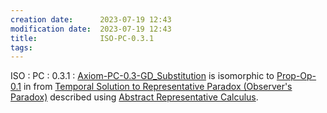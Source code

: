 ```yaml
---
creation date:		2023-07-19 12:43
modification date:	2023-07-19 12:43
title: 				ISO-PC-0.3.1
tags:
---
```


ISO : PC : 0.3.1 : [Axiom-PC-0.3-GD_Substitution](Axiom-PC-0.3-GD_Substitution.md) is isomorphic to [Prop-Op-0.1](Prop-Op-0.1.md) in from [Temporal Solution to Representative Paradox (Observer's Paradox)](Temporal%20Solution%20to%20Representative%20Paradox%20(Observer's%20Paradox).md) described using [Abstract Representative Calculus](Abstract%20Representative%20Calculus.md).
